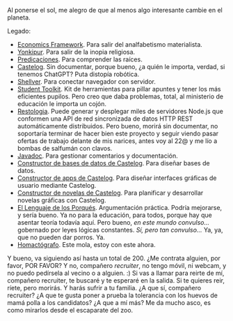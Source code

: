 Al ponerse el sol, me alegro de que al menos algo interesante cambie en el planeta.

Legado:

- [Economics Framework](https://github.com/allnulled/economics-framework). Para salir del analfabetismo materialista.
- [Yonkipur](https://github.com/allnulled/yonkipur). Para salir de la inopia religiosa.
- [Predicaciones](https://github.com/allnulled/predicaciones). Para comprender las raíces.
- [Castelog](https://github.com/allnulled/castelog). Sin documentar, porque bueno, ¿a quién le importa, verdad, si tenemos ChatGPT? Puta distopía robótica.
- [Shellver](https://github.com/allnulled/shellver). Para conectar navegador con servidor.
- [Student Toolkit](https://github.com/allnulled/student-toolkit). Kit de herramientas para pillar apuntes y tener los más eficientes pupilos. Pero creo que daba problemas, total, al ministerio de educación le importa un cojón.
- [Restologia](https://github.com/allnulled/restologia). Puede generar y desplegar miles de servidores Node.js que conformen una API de red sincronizada de datos HTTP REST automáticamente distribuidos. Pero bueno, morirá sin documentar, no soportaría terminar de hacer bien este proyecto y seguir viendo pasar ofertas de trabajo delante de mis narices, antes voy al 22@ y me lío a bombas de salfumán con clavos.
- [Javadoc](https://github.com/allnulled/javadoc). Para gestionar comentarios y documentación.
- [Constructor de bases de datos de Castelog](https://github.com/allnulled/constructor-de-bases-de-datos-de-castelog). Para diseñar bases de datos.
- [Constructor de apps de Castelog](https://github.com/allnulled/constructor-de-apps-de-castelog). Para diseñar interfaces gráficas de usuario mediante Castelog.
- [Constructor de novelas de Castelog](https://github.com/allnulled/constructor-de-novelas-de-castelog). Para planificar y desarrollar novelas gráficas con Castelog.
- [El Lenguaje de los Porqués](https://github.com/allnulled/porque). Argumentación práctica. Podría mejorarse, y sería bueno. Ya no para la educación, para todos, porque hay que asentar teoría todavía aquí. Pero bueno, *en este mundo convulso...* gobernado por leyes lógicas constantes. *Sí, pero tan convulso...* Ya, ya, que no pueden dar porros. Ya.
- [Homactógrafo](https://github.com/allnulled/constructor-de-homactogramas-3d-de-castelog). Este mola, estoy con este ahora.

Y bueno, va siguiendo así hasta un total de 200. ¿Me contrata alguien, por favor, POR FAVOR? Y no, compañero *recruiter*, no tengo móvil, ni webcam, y no puedo pedírsela al vecino o a alguien. :) Si vas a llamar para reirte de mí, compañero recruiter, te buscaré y te esperaré en la salida. Si te quieres reir, ríete, pero morirás. Y harás sufrir a tu familia. ¿A que sí, compañero recruiter? ¿A que te gusta poner a prueba la tolerancia con los huevos de mamá polla a los candidatos? ¿A que a mí más? Me da mucho asco, es como mirarlos desde el escaparate del zoo.
